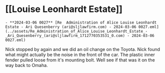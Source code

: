 # [[Louise Leonhardt Estate]]
	- **2024-03-06 0027** [Re  Administration of Alice Louise Leonhardt Estate - Ari Quesenberry (ari@sljlawfirm.com) - 2024-03-06 0027.eml](../assets/Re_Administration_of_Alice_Louise_Leonhardt_Estate_-_Ari_Quesenberry_(ari@sljlawfirm_1712770353531_0.com) - 2024-03-06 0027.eml)
Nick stopped by again and we did an oil change on the Toyota.  Nick found what might actually be the noise in the front of the car.  The plastic inner fender pulled loose from it's mounting bolt.  Well see if that was it on the way back to Omaha.
